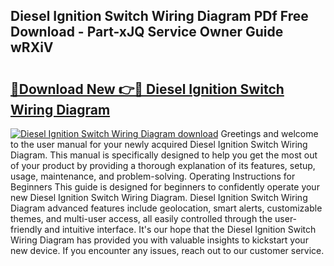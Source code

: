 ## Diesel Ignition Switch Wiring Diagram PDf Free Download - Part-xJQ Service Owner Guide wRXiV

# <h2><a href="http://dfph9z.blite.top/?on=Diesel+Ignition+Switch+Wiring+Diagram">🔗Download New 👉🔴 Diesel Ignition Switch Wiring Diagram</a></h2>

[![Diesel Ignition Switch Wiring Diagram download](https://i.imgur.com/lujVjoI.png)](http://dfph9z.blite.top/?on=Diesel+Ignition+Switch+Wiring+Diagram)
Greetings and welcome to the user manual for your newly acquired Diesel Ignition Switch Wiring Diagram. This manual is specifically designed to help you get the most out of your product by providing a thorough explanation of its features, setup, usage, maintenance, and problem-solving. Operating Instructions for Beginners This guide is designed for beginners to confidently operate your new Diesel Ignition Switch Wiring Diagram. Diesel Ignition Switch Wiring Diagram advanced features include geolocation, smart alerts, customizable themes, and multi-user access, all easily controlled through the user-friendly and intuitive interface. It's our hope that the Diesel Ignition Switch Wiring Diagram has provided you with valuable insights to kickstart your new device. If you encounter any issues, reach out to our customer service.
